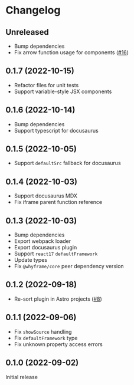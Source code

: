 # Changelog

## Unreleased

- Bump dependencies
- Fix arrow function usage for components ([#16](https://github.com/bluwy/whyframe/issues/16))

## 0.1.7 (2022-10-15)

- Refactor files for unit tests
- Support variable-style JSX components

## 0.1.6 (2022-10-14)

- Bump dependencies
- Support typescript for docusaurus

## 0.1.5 (2022-10-05)

- Support `defaultSrc` fallback for docusaurus

## 0.1.4 (2022-10-03)

- Support docusaurus MDX
- Fix iframe parent function reference

## 0.1.3 (2022-10-03)

- Bump dependencies
- Export webpack loader
- Export docusaurus plugin
- Support `react17` `defaultFramework`
- Update types
- Fix `@whyframe/core` peer dependency version

## 0.1.2 (2022-09-18)

- Re-sort plugin in Astro projects ([#8](https://github.com/bluwy/whyframe/issues/8))

## 0.1.1 (2022-09-06)

- Fix `showSource` handling
- Fix `defaultFramework` type
- Fix unknown property access errors

## 0.1.0 (2022-09-02)

Initial release
